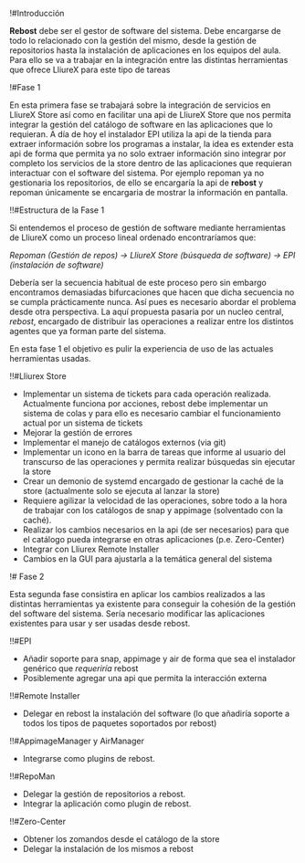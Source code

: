 !#Introducción


__Rebost__ debe ser el gestor de software del sistema. Debe encargarse de todo lo relacionado con la gestión del mismo, desde la gestión de repositorios hasta la instalación de aplicaciones en los equipos del aula.
Para ello se va a trabajar en la integración entre las distintas herramientas que ofrece LliureX para este tipo de tareas


!#Fase 1


En esta primera fase se trabajará sobre la integración de servicios en LliureX Store así como en facilitar una api de LliureX Store que nos permita integrar la gestión del catálogo de software en las aplicaciones que lo requieran. A día de hoy el instalador EPI utiliza la api de la tienda para extraer información sobre los programas a instalar, la idea es extender esta api de forma que permita ya no solo extraer información sino integrar por completo los servicios de la store dentro de las aplicaciones que requieran interactuar con el software del sistema. Por ejemplo repoman ya no gestionaria los repositorios, de ello se encargaría la api de __rebost__ y repoman únicamente se encargaria de mostrar la información en pantalla.


!!#Estructura de la Fase 1


Si entendemos el proceso de gestión de software mediante herramientas de LliureX como un proceso lineal ordenado encontraríamos que:


*Repoman (Gestión de repos) -> LliureX Store (búsqueda de software) -> EPI (instalación de software)*


Debería ser la secuencia habitual de este proceso pero sin embargo encontramos demasiadas bifurcaciones que hacen que dicha secuencia no se cumpla prácticamente nunca. Así pues es necesario abordar el problema desde otra perspectiva.
La aquí propuesta pasaria por un nucleo central, *rebost*, encargado de distribuir las operaciones a realizar entre los distintos agentes que ya forman parte del sistema.

En esta fase 1 el objetivo es pulir la experiencia de uso de las actuales herramientas usadas.


!!#Lliurex Store


* Implementar un sistema de tickets para cada operación realizada. Actualmente funciona por acciones, rebost debe implementar un sistema de colas y para ello es necesario cambiar el funcionamiento actual por un sistema de tickets
* Mejorar la gestión de errores
* Implementar el manejo de catálogos externos (via git)
* Implementar un icono en la barra de tareas que informe al usuario del transcurso de las operaciones y permita realizar búsquedas sin ejecutar la store
* Crear un demonio de systemd encargado de gestionar la caché de la store (actualmente solo se ejecuta al lanzar la store)
* Requiere agilizar la velocidad de las operaciones, sobre todo a la hora de trabajar con los catálogos de snap y appimage (solventado con la caché). 
* Realizar los cambios necesarios en la api (de ser necesarios) para que el catálogo pueda integrarse en otras aplicaciones (p.e. Zero-Center)
* Integrar con Lliurex Remote Installer
* Cambios en la GUI para ajustarla a la temática general del sistema


!# Fase 2


Esta segunda fase consistira en aplicar los cambios realizados a las distintas herramientas ya existente para conseguir la cohesión de la gestión del software del sistema.
Sería necesario modificar las aplicaciones existentes para usar y ser usadas desde rebost.


!!#EPI


* Añadir soporte para snap, appimage y air de forma que sea el instalador genérico que *requeriría* rebost
* Posiblemente agregar una api que permita la interacción externa


!!#Remote Installer


* Delegar en rebost la instalación del software (lo que añadiría soporte a todos los tipos de paquetes soportados por rebost)


!!#AppimageManager y AirManager


* Integrarse como plugins de rebost.


!!#RepoMan


* Delegar la gestión de repositorios a rebost. 
* Integrar la aplicación como plugin de rebost.


!!#Zero-Center


* Obtener los zomandos desde el catálogo de la store
* Delegar la instalación de los mismos a rebost

